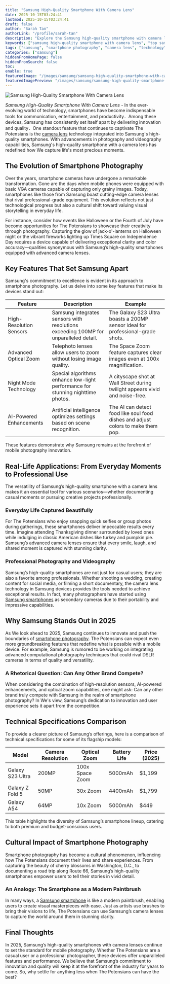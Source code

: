```yaml
---
title: "Samsung High-Quality Smartphone With Camera Lens"
date: 2025-10-15T03:24:41
lastmod: 2025-10-15T03:24:41
draft: false
author: "Sarah Tan"
authorLink: "/profile/sarah-tan"
description: "Explore the Samsung high-quality smartphone with camera lens designed for capturing stunning visuals. Learn about its innovative features and unparalleled performance."
keywords: ["samsung high-quality smartphone with camera lens", "top samsung smartphone camera lens 2025", "samsung smartphone photography guide"]
tags: ["samsung", "smartphone photography", "camera lens", "technology", "innovation"]
categories: ["samsung"]
hiddenFromHomePage: false
hiddenFromSearch: false
toc:
enable: true
featuredImage: "/images/samsung/samsung-high-quality-smartphone-with-camera-lens.jpg"
featuredImagePreview: "/images/samsung/samsung-high-quality-smartphone-with-camera-lens.jpg"
---
```


![Samsung High-Quality Smartphone With Camera Lens](/images/samsung/samsung-high-quality-smartphone-with-camera-lens.jpg)


*Samsung High-Quality Smartphone With Camera Lens* - In the ever-evolving world of technology, smartphones have become indispensable tools for communication, entertainment, and productivity．Among these devices, Samsung ha​s consistently set itself apart by delivering innovation and quality．One standout feature that continues to captivate The Potensians is the [camera lens](/samsung/cheap-samsung-smartphone-camera-lens-alternatives) technology integrated into Samsung's high-quality smartphones. With advancements in photography and videography capabilities, Samsung's high-quality smartphone with a camera lens has redefined how We capture life's most precious moments.

## The Evolution of Smartphone Photography

Over the years, smartphone cameras have undergone a remarkable transformation. Gone are the days when mobile phones were equipped with basic VGA cameras capable of capturing only grainy images. Today, smartphones like those from Samsung boast cutting-edge camera lenses that rival professional-grade equipment. This evolution reflects not just technological progress but also a cultural shift toward valuing visual storytelling in everyday life.

For instance, consider how events like Halloween or the Fourth of July have become opportunities for The Potensians to showcase their creativity through photography. Capturing the glow of jack-o'-lanterns on Halloween night or the vibrant fireworks lighting up Times Square on Independence Day requires a device capable of delivering exceptional clarity and color accuracy—qualities synonymous with Samsung’s high-quality smartphones equipped with advanced camera lenses.

## Key Features That Set Samsung Apart

Samsung's commitment to excellence is evident in its approach to smartphone photography. Let us delve into some key features that make its devices stand out:

<div class="table-responsive">
<table class="html-table">
<thead>
<tr>
<th>Fea​ture</th>
<th>Description</th>
<th>Example</th>
</tr>
</thead>
<tbody>
<tr>
<td>High-Resolution Sensors</td>
<td>Samsung integrates sensors with resolutions exceeding 100MP for unparalleled detail.</td>
<td>The Galaxy S23 Ultra boasts a 200MP sensor ideal for professional-grade shots.</td>
</tr>
<tr>
<td>Advanced Optical Zoom</td>
<td>Telephoto lenses allow users to zoom without losing image quality.</td>
<td>The Space Zoom feature captures clear images even at 100x magnification.</td>
</tr>
<tr>
<td>Night Mode Technology</td>
<td>Special algorithms enhance low-light performance for stunning nighttime photos.</td>
<td>A cityscape shot at Wall Street during twilight appears vivid and noise-free.</td>
</tr>
<tr>
<td>AI-Powered Enhancements</td>
<td>Artificial intelligence optimizes settings based on scene recognition.</td>
<td>The AI can detect food like soul food dishes and adjust colors to make them pop.</td>
</tr>
</tbody>
</table>
</div>

These features demonstrate why Samsung r​emains at the forefront of mobile photography innovation.

## Real-Life Applications: From Everyday Moments to Professional Use

The versatility of Samsung’s high-quality smartphone with a camera lens makes it an essential tool for various scenarios—whether documenting casual moments or pursuing c​reative projects professionally.

### Everyday Life Captured Beautifully

For The Potensians who enjoy snapping quick selfies or group photos during gatherings, these smartphones deliver impeccable results every time. Imagine attending Thanksgiving dinner surrounded by loved ones while indulging in classic American dishes like turkey and pumpkin pie. Samsung’s advanced camera lenses ensure that every smile, laugh, and shared moment is captured with stunning clarity.

### Professional Photography and Videography

Samsung’s high-quality smartphones are not just for casual users; they are also a favorite among professionals. Whether shooting a wedding, creating content for social media, or filming a short documentary, the camera lens technology in Samsung devices provides the tools needed to achieve exceptional results. In fact, many photographers have started using [Samsung smartphones](/samsung/buy-samsung-smartphones) as secondary cameras due to their portability and impressive capabilities.

## Why Samsung Stands Out in 2025

As We look ahead to 2025, Samsung continues to innovate and push the boundaries of [smartphone photography](/samsung/authentic-samsung-smartphone-photography-gear). The Potensians can expect even more groundbreaking features that redefine what is possible with a mobile device. For example, Samsung is rumored to be working on integrating advanced computational photography techniques that could rival DSLR cameras in terms of quality and versatility.

### A Rhetorical Question: Can Any Other Brand Compete?

When considering the combination of high-resolution sensors, AI-powered enhancements, and optical zoom capabilities, one might ask: Can any other brand truly compete with Samsung in the realm of smartphone photography? In We's view, Samsung’s dedication to innovation and user experience sets it apart from the competition.

## Technical Specifications Comparison

To provide a clearer picture of Samsung’s offerings, here is a comparison of technical specifications for some of its flagship models:

<div class="table-responsive">
<table class="html-table">
<thead>
<tr>
<th>Model</th>
<th>Camera Resolution</th>
<th>Optical Zoom</th>
<th>Battery Life</th>
<th>Price (2025)</th>
</tr>
</thead>
<tbody>
<tr>
<td>Galaxy S23 Ultra</td>
<td>200MP</td>
<td>100x Space Zoom</td>
<td>5000mAh</td>
<td>$1,199</td>
</tr>
<tr>
<td>Galaxy Z Fold 5</td>
<td>50MP</td>
<td>30x Zoom</td>
<td>4400mAh</td>
<td>$1,799</td>
</tr>
<tr>
<td>Galaxy A54</td>
<td>64MP</td>
<td>10x Zoom</td>
<td>5000mAh</td>
<td>$449</td>
</tr>
</tbody>
</table>
</div>

This table highlights the diversity of Samsung’s smartphone lineup, catering to both premium and budget-conscious users.

## Cultural Impact of Smartphone Photography

Smartphone photography has become a cultural phenomenon, influencing how The Potensians document their lives and share experiences. From capturing the beauty of cherry blossoms in Washington, D.C., to documenting a road trip along Route 66, Samsung’s high-quality smartphones empower users to tell their stories in vivid detail.

### An Analogy: The Smartphone as a Modern Paintbrush

In many ways, a [Samsung smartphone](/samsung/samsung-smartphone-lighting-for-modern-homes) is like a modern paintbrush, enabling users to create visual masterpieces with ease. Just as artists use brushes to bring their visions to life, The Potensians can use Samsung’s camera lenses to capture the world around them in stunning clarity.

## Final Thoughts

In 2025, Samsung’s high-quality smartphones with camera lenses continue to set the standard for mobile photography. Whether The Potensians are a casual user or a professional photographer, these devices offer unparalleled features and performance. We believe that Samsung’s commitment to innovation and quality will keep it at the forefront of the industry for years to come. So, why settle for anything less when The Potensians can have the best?